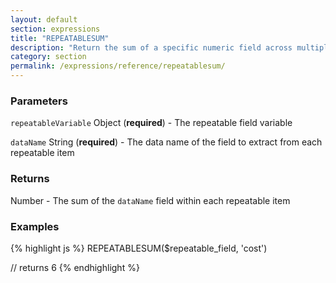 ```yaml
---
layout: default
section: expressions
title: "REPEATABLESUM"
description: "Return the sum of a specific numeric field across multiple repeatable items"
category: section
permalink: /expressions/reference/repeatablesum/
---
```


### Parameters

`repeatableVariable` Object (__required__) - The repeatable field variable

`dataName` String (__required__) - The data name of the field to extract from each repeatable item

### Returns

Number - The sum of the `dataName` field within each repeatable item

### Examples

{% highlight js %}
REPEATABLESUM($repeatable_field, 'cost')

// returns 6
{% endhighlight %}